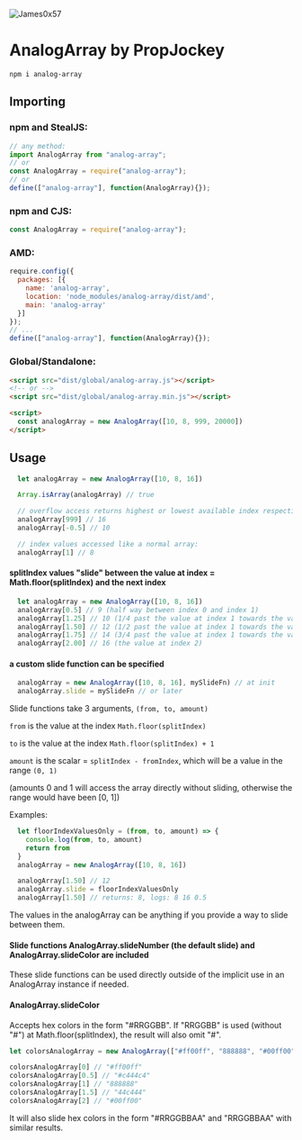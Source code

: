 ![James0x57](https://img.shields.io/badge/James0x57%20%F0%9F%91%BD-I%20made%20a%20thing!-blueviolet.svg?labelColor=222222)

# AnalogArray by PropJockey

`npm i analog-array`

## Importing

### npm and StealJS:
```js
// any method:
import AnalogArray from "analog-array";
// or
const AnalogArray = require("analog-array");
// or
define(["analog-array"], function(AnalogArray){});
```

### npm and CJS:
```js
const AnalogArray = require("analog-array");
```

### AMD:
```js
require.config({
  packages: [{
    name: 'analog-array',
    location: 'node_modules/analog-array/dist/amd',
    main: 'analog-array'
  }]
});
// ...
define(["analog-array"], function(AnalogArray){});
```

### Global/Standalone:
```html
<script src="dist/global/analog-array.js"></script>
<!-- or -->
<script src="dist/global/analog-array.min.js"></script>

<script>
  const analogArray = new AnalogArray([10, 8, 999, 20000])
</script>
```

## Usage

```js
  let analogArray = new AnalogArray([10, 8, 16])

  Array.isArray(analogArray) // true

  // overflow access returns highest or lowest available index respectively:
  analogArray[999] // 16
  analogArray[-0.5] // 10

  // index values accessed like a normal array:
  analogArray[1] // 8
```

#### splitIndex values "slide" between the value at index = Math.floor(splitIndex) and the next index
```js
  let analogArray = new AnalogArray([10, 8, 16])
  analogArray[0.5] // 9 (half way between index 0 and index 1)
  analogArray[1.25] // 10 (1/4 past the value at index 1 towards the value at index 2)
  analogArray[1.50] // 12 (1/2 past the value at index 1 towards the value at index 2)
  analogArray[1.75] // 14 (3/4 past the value at index 1 towards the value at index 2)
  analogArray[2.00] // 16 (the value at index 2)
```

#### a custom slide function can be specified
```js
  analogArray = new AnalogArray([10, 8, 16], mySlideFn) // at init
  analogArray.slide = mySlideFn // or later
```

Slide functions take 3 arguments, `(from, to, amount)`

`from` is the value at the index `Math.floor(splitIndex)`

`to` is the value at the index `Math.floor(splitIndex) + 1`

`amount` is the scalar = `splitIndex - fromIndex`, which will be a value in the range `(0, 1)`

(amounts 0 and 1 will access the array directly without sliding, otherwise the range would have been [0, 1])

Examples:
```js
  let floorIndexValuesOnly = (from, to, amount) => {
    console.log(from, to, amount)
    return from
  }
  analogArray = new AnalogArray([10, 8, 16])

  analogArray[1.50] // 12
  analogArray.slide = floorIndexValuesOnly
  analogArray[1.50] // returns: 8, logs: 8 16 0.5
```

The values in the analogArray can be anything if you provide a way to slide between them.


#### Slide functions AnalogArray.slideNumber (the default slide) and AnalogArray.slideColor are included

These slide functions can be used directly outside of the implicit use in an AnalogArray instance if needed.

#### AnalogArray.slideColor

Accepts hex colors in the form "#RRGGBB". If "RRGGBB" is used (without "#") at Math.floor(splitIndex), the result will also omit "#".
```js
let colorsAnalogArray = new AnalogArray(["#ff00ff", "888888", "#00ff00"], AnalogArray.slideColor)

colorsAnalogArray[0] // "#ff00ff"
colorsAnalogArray[0.5] // "#c444c4"
colorsAnalogArray[1] // "888888"
colorsAnalogArray[1.5] // "44c444"
colorsAnalogArray[2] // "#00ff00"
```

It will also slide hex colors in the form "#RRGGBBAA" and "RRGGBBAA" with similar results.
